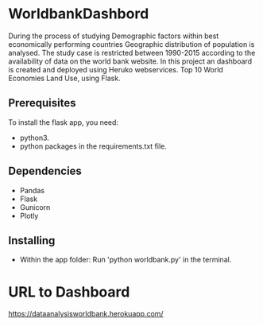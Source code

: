 # WorldbankDashbord

During the process of studying Demographic factors within best economically performing countries Geographic distribution of population is analysed. The study case is restricted between 1990-2015 according to the availability of data on the world bank website. In this project an dashboard is created and deployed using Heruko webservices. Top 10 World Economies Land Use, using Flask.

## Prerequisites

To install the flask app, you need:

- python3.
- python packages in the requirements.txt file.

## Dependencies

- Pandas
- Flask
- Gunicorn
- Plotly

## Installing

- Within the app folder: Run 'python worldbank.py' in the terminal.

# URL to Dashboard
https://dataanalysisworldbank.herokuapp.com/
